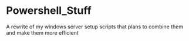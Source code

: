 # Powershell_Stuff
A rewrite of my windows server setup scripts that plans to combine them and make them more efficient
